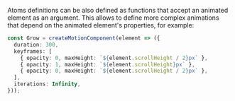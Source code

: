 Atoms definitions can be also defined as functions that accept an animated element as an argument. This allows to define more complex animations that depend on the animated element's properties, for example:

```ts
const Grow = createMotionComponent(element => ({
  duration: 300,
  keyframes: [
    { opacity: 0, maxHeight: `${element.scrollHeight / 2}px` },
    { opacity: 1, maxHeight: `${element.scrollHeight}px` },
    { opacity: 0, maxHeight: `${element.scrollHeight / 2}px` },
  ],
  iterations: Infinity,
}));
```
